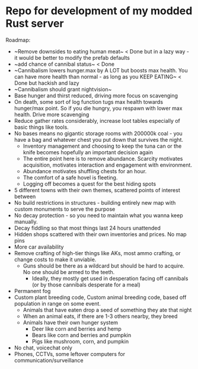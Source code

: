 # Repo for development of my modded Rust server

Roadmap:
- ~Remove downsides to eating human meat~ < Done but in a lazy way - it would be better to modify the prefab defaults
- ~add chance of cannibal status~ < Done
- ~Cannibalism lowers hunger.max by A LOT but boosts max health. You can have more health than normal - as long as you KEEP EATING~ < Done but hackish and lazy
- ~Cannibalism should grant nightvision~
- Base hunger and thirst reduced, driving more focus on scavenging 
- On death, some sort of log function tugs max health towards hunger/max point. So if you die hungry, you respawn with lower max health. Drive more scavenging
- Reduce gather rates considerably, increase loot tables especially of basic things like tools.
- No bases means no gigantic storage rooms with 200000k coal - you have a bag and whatever chest you put down that survives the night. 
  - Inventory management and choosing to keep the tuna can or the knife becomes hopefully an important decision again
  - The entire point here is to remove abundance. Scarcity motivates acquisition, motivates interaction and engagement with environment.
  - Abundance motivates shuffling chests for an hour.
  - The comfort of a safe hovel is fleeting.
  - Logging off becomes a quest for the best hiding spots
- 5 different towns with their own themes, scattered points of interest between
- No build restrictions in structures - building entirely new map with custom monuments to serve the purpose
- No decay protection - so you need to maintain what you wanna keep manually.
- Decay fiddling so that most things last 24 hours unattended
- Hidden shops scattered with their own inventories and prices. No map pins
- More car availability
- Remove crafting of high-tier things like AKs, most ammo crafting, or change costs to make it unviable. 
  - Guns should be there as a wildcard but should be hard to acquire. No one should be armed to the teeth. 
    - Ideally, they mostly get used in desperation facing off cannibals (or by those cannibals desperate for a meal)
- Permanent fog
- Custom plant breeding code, Custom animal breeding code, based off population in range on some event. 
  - Animals that have eaten drop a seed of something they ate that night
  - When an animal eats, if there are 1-3 others nearby, they breed
  - Animals have their own hunger system
    - Deer like corn and berries and hemp
    - Bears like corn and berries and pumpkin
    - Pigs like mushroom, corn, and pumpkin
- No chat, voicechat only
- Phones, CCTVs, some leftover computers for communication/surveillance
